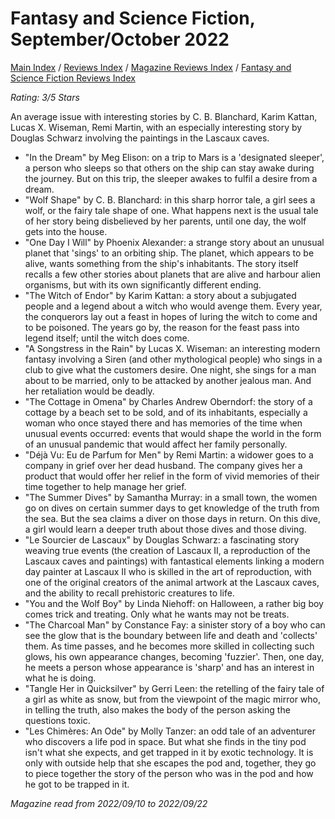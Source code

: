 # Fantasy and Science Fiction, September/October 2022

[Main Index](../../../README.md) / [Reviews Index](../../README.md) / [Magazine Reviews Index](../README.md) / [Fantasy and Science Fiction Reviews Index](README.md)

*Rating: 3/5 Stars*

An average issue with interesting stories by C. B. Blanchard, Karim Kattan, Lucas X. Wiseman, Remi Martin, with an especially interesting story by Douglas Schwarz involving the paintings in the Lascaux caves.

- "In the Dream" by Meg Elison: on a trip to Mars is a 'designated sleeper', a person who sleeps so that others on the ship can stay awake during the journey. But on this trip, the sleeper awakes to fulfil a desire from a dream.
- "Wolf Shape" by C. B. Blanchard: in this sharp horror tale, a girl sees a wolf, or the fairy tale shape of one. What happens next is the usual tale of her story being disbelieved by her parents, until one day, the wolf gets into the house.
- "One Day I Will" by Phoenix Alexander: a strange story about an unusual planet that 'sings' to an orbiting ship. The planet, which appears to be alive, wants something from the ship's inhabitants. The story itself recalls a few other stories about planets that are alive and harbour alien organisms, but with its own significantly different ending.
- "The Witch of Endor" by Karim Kattan: a story about a subjugated people and a legend about a witch who would avenge them. Every year, the conquerors lay out a feast in hopes of luring the witch to come and to be poisoned. The years go by, the reason for the feast pass into legend itself; until the witch does come.
- "A Songstress in the Rain" by Lucas X. Wiseman: an interesting modern fantasy involving a Siren (and other mythological people) who sings in a club to give what the customers desire. One night, she sings for a man about to be married, only to be attacked by another jealous man. And her retaliation would be deadly.
- "The Cottage in Omena" by Charles Andrew Oberndorf: the story of a cottage by a beach set to be sold, and of its inhabitants, especially a woman who once stayed there and has memories of the time when unusual events occurred: events that would shape the world in the form of an unusual pandemic that would affect her family personally.
- "Déjà Vu: Eu de Parfum for Men" by Remi Martin: a widower goes to a company in grief over her dead husband. The company gives her a product that would offer her relief in the form of vivid memories of their time together to help manage her grief.
- "The Summer Dives" by Samantha Murray: in a small town, the women go on dives on certain summer days to get knowledge of the truth from the sea. But the sea claims a diver on those days in return. On this dive, a girl would learn a deeper truth about those dives and those diving.
- "Le Sourcier de Lascaux" by Douglas Schwarz: a fascinating story weaving true events (the creation of Lascaux II, a reproduction of the Lascaux caves and paintings) with fantastical elements linking a modern day painter at Lascaux II who is skilled in the art of reproduction, with one of the original creators of the animal artwork at the Lascaux caves, and the ability to recall prehistoric creatures to life.
- "You and the Wolf Boy" by Linda Niehoff: on Halloween, a rather big boy comes trick and treating. Only what he wants may not be treats.
- "The Charcoal Man" by Constance Fay: a sinister story of a boy who can see the glow that is the boundary between life and death and 'collects' them. As time passes, and he becomes more skilled in collecting such glows, his own appearance changes, becoming 'fuzzier'. Then, one day, he meets a person whose appearance is 'sharp' and has an interest in what he is doing.
- "Tangle Her in Quicksilver" by Gerri Leen: the retelling of the fairy tale of a girl as white as snow, but from the viewpoint of the magic mirror who, in telling the truth, also makes the body of the person asking the questions toxic.
- "Les Chimères: An Ode" by Molly Tanzer: an odd tale of an adventurer who discovers a life pod in space. But what she finds in the tiny pod isn't what she expects, and get trapped in it by exotic technology. It is only with outside help that she escapes the pod and, together, they go to piece together the story of the person who was in the pod and how he got to be trapped in it.

*Magazine read from 2022/09/10 to 2022/09/22*
